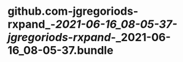 # github.com-jgregoriods-rxpand_-_2021-06-16_08-05-37-jgregoriods-rxpand_-_2021-06-16_08-05-37.bundle